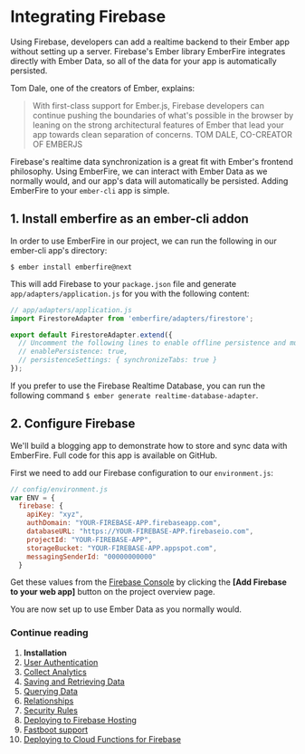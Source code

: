 # Integrating Firebase

Using Firebase, developers can add a realtime backend to their Ember app without setting up a server. Firebase's Ember library EmberFire integrates directly with Ember Data, so all of the data for your app is automatically persisted.

Tom Dale, one of the creators of Ember, explains:

> With first-class support for Ember.js, Firebase developers can continue pushing the boundaries of what's possible in the browser by leaning on the strong architectural features of Ember that lead your app towards clean separation of concerns.
TOM DALE, CO-CREATOR OF EMBERJS

Firebase's realtime data synchronization is a great fit with Ember's frontend philosophy. Using EmberFire, we can interact with Ember Data as we normally would, and our app's data will automatically be persisted. Adding EmberFire to your `ember-cli` app is simple.


## 1. Install emberfire as an ember-cli addon

In order to use EmberFire in our project, we can run the following in our ember-cli app's directory:

```
$ ember install emberfire@next
```

This will add Firebase to your `package.json` file and generate `app/adapters/application.js` for you with the following content:


```js
// app/adapters/application.js
import FirestoreAdapter from 'emberfire/adapters/firestore';

export default FirestoreAdapter.extend({
  // Uncomment the following lines to enable offline persistence and multi-tab support
  // enablePersistence: true,
  // persistenceSettings: { synchronizeTabs: true }
});
```

If you prefer to use the Firebase Realtime Database, you can run the following command `$ ember generate realtime-database-adapter`.

## 2. Configure Firebase

We'll build a blogging app to demonstrate how to store and sync data with EmberFire. Full code for this app is available on GitHub.

First we need to add our Firebase configuration to our `environment.js`:

```js
// config/environment.js
var ENV = {
  firebase: {
    apiKey: "xyz",
    authDomain: "YOUR-FIREBASE-APP.firebaseapp.com",
    databaseURL: "https://YOUR-FIREBASE-APP.firebaseio.com",
    projectId: "YOUR-FIREBASE-APP",
    storageBucket: "YOUR-FIREBASE-APP.appspot.com",
    messagingSenderId: "00000000000"
  }
```

Get these values from the [Firebase Console](https://console.firebase.google.com/) by clicking the **[Add Firebase to your web app]** button on the project overview page.

You are now set up to use Ember Data as you normally would.


### Continue reading

1. **Installation**
1. [User Authentication](authentication.md)
1. [Collect Analytics](analytics.md)
1. [Saving and Retrieving Data](saving-and-retrieving-data.md)
1. [Querying Data](querying-data.md)
1. [Relationships](relationships.md)
1. [Security Rules](security-rules.md)
1. [Deploying to Firebase Hosting](deploying-to-firebase-hosting.md)
1. [Fastboot support](fastboot-support.md)
1. [Deploying to Cloud Functions for Firebase](deploying-fastboot-to-cloud-functions.md)
